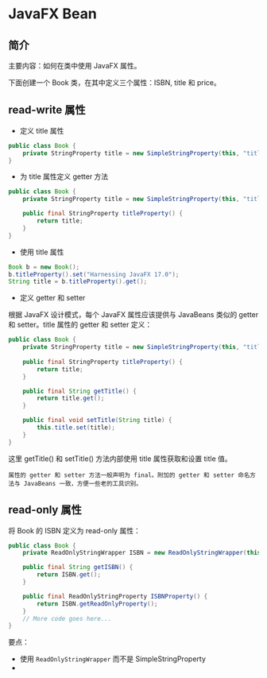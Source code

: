 # JavaFX Bean

## 简介

主要内容：如何在类中使用 JavaFX 属性。

下面创建一个 Book 类，在其中定义三个属性：ISBN, title 和 price。

## read-write 属性

- 定义 title 属性

```java
public class Book {
    private StringProperty title = new SimpleStringProperty(this, "title", "Unknown");
}
```

- 为 title 属性定义 getter 方法

```java
public class Book {
    private StringProperty title = new SimpleStringProperty(this, "title", "Unknown");

    public final StringProperty titleProperty() {
        return title;
    }
}
```

- 使用 title 属性

```java
Book b = new Book();
b.titleProperty().set("Harnessing JavaFX 17.0");
String title = b.titleProperty().get();
```

- 定义 getter 和 setter

根据 JavaFX 设计模式，每个 JavaFX 属性应该提供与 JavaBeans 类似的 getter 和 setter。title 属性的 getter 和 setter 定义：

```java
public class Book {
    private StringProperty title = new SimpleStringProperty(this, "title", "Unknown");
    
    public final StringProperty titleProperty() {
        return title;
    }

    public final String getTitle() {
        return title.get();
    }

    public final void setTitle(String title) {
        this.title.set(title);
    }
}
```

这里 getTitle() 和 setTitle() 方法内部使用 title 属性获取和设置 title 值。

```ad-tip
属性的 getter 和 setter 方法一般声明为 final。附加的 getter 和 setter 命名方法与 JavaBeans 一致，方便一些老的工具识别。
```

## read-only 属性

将 Book 的 ISBN 定义为 read-only 属性：

```java
public class Book {
    private ReadOnlyStringWrapper ISBN = new ReadOnlyStringWrapper(this, "ISBN", "Unknown");

    public final String getISBN() {
        return ISBN.get();
    }

    public final ReadOnlyStringProperty ISBNProperty() {
        return ISBN.getReadOnlyProperty();
    }
    // More code goes here...
}
```

要点：

- 使用 `ReadOnlyStringWrapper` 而不是 SimpleStringProperty
- 